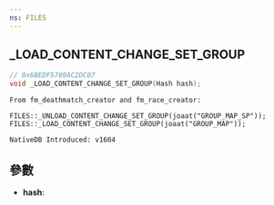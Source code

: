 ```yaml
---
ns: FILES
---
```

## _LOAD_CONTENT_CHANGE_SET_GROUP

```c
// 0x6BEDF5769AC2DC07
void _LOAD_CONTENT_CHANGE_SET_GROUP(Hash hash);
```

```
From fm_deathmatch_creator and fm_race_creator:

FILES::_UNLOAD_CONTENT_CHANGE_SET_GROUP(joaat("GROUP_MAP_SP"));
FILES::_LOAD_CONTENT_CHANGE_SET_GROUP(joaat("GROUP_MAP"));

NativeDB Introduced: v1604
```

## 參數
* **hash**:
